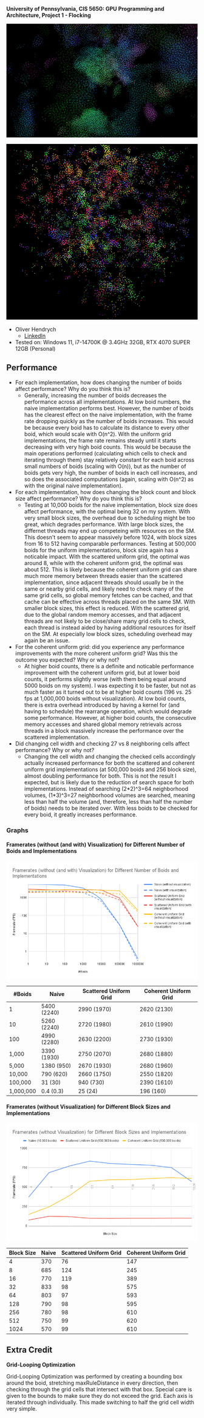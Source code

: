 **University of Pennsylvania, CIS 5650: GPU Programming and Architecture,
Project 1 - Flocking**

![Animated GIF of flocks forming](images/boids.gif)

![PNG of flocks](images/boids.png)

* Oliver Hendrych
  * [LinkedIn](https://www.linkedin.com/in/oliver-hendrych/)
* Tested on: Windows 11, i7-14700K @ 3.4GHz 32GB, RTX 4070 SUPER 12GB (Personal)

## Performance

* For each implementation, how does changing the number of boids affect performance? Why do you think this is?
  * Generally, increasing the number of boids decreases the performance across all implementations. At low boid numbers, the naive implementation performs best. However, the number of boids has the clearest effect on the naive implementation, with the frame rate dropping quickly as the number of boids increases. This would be because every boid has to calculate its distance to every other boid, which would scale with O(n^2). With the uniform grid implementations, the frame rate remains steady until it starts decreasing with very high boid counts. This would be because the main operations performed (calculating which cells to check and iterating through them) stay relatively constant for each boid across small numbers of boids (scaling with O(n)), but as the number of boids gets very high, the number of boids in each cell increases, and so does the associated computations (again, scaling with O(n^2) as with the original naive implementation).
* For each implementation, how does changing the block count and block size affect performance? Why do you think this is?
  * Testing at 10,000 boids for the naive implementation, block size does affect performance, with the optimal being 32 on my system. With very small block sizes, the overhead due to scheduling might be too great, which degrades performance. With large block sizes, the differnet threads may end up competeing with resources on the SM. This doesn't seem to appear massively before 1024, with block sizes from 16 to 512 having comparable performances. Testing at 500,000 boids for the uniform implementations, block size again has a noticable impact. With the scattered uniform grid, the optimal was around 8, while with the coherent uniform grid, the optimal was about 512. This is likely because the coherent uniform grid can share much more memory between threads easier than the scattered implementation, since adjacent threads should usually be in the same or nearby grid cells, and likely need to check many of the same grid cells, so global memory fetches can be cached, and that cache can be effective across threads placed on the same SM. With smaller block sizes, this effect is reduced. With the scattered grid, due to the global random memory accesses, and that adjacent threads are not likely to be close/share many grid cells to check, each thread is instead aided by having additional resources for itself on the SM. At especially low block sizes, scheduling overhead may again be an issue.
* For the coherent uniform grid: did you experience any performance improvements with the more coherent uniform grid? Was this the outcome you expected? Why or why not?
  * At higher boid counts, there is a definite and noticable performance improvement with the coherent uniform grid, but at lower boid counts, it performs slightly worse (with them being equal around 5000 boids on my system). I was expecting it to be faster, but not as much faster as it turned out to be at higher boid counts (196 vs. 25 fps at 1,000,000 boids without visualization). At low boid counts, there is extra overhead introduced by having a kernel for (and having to schedule) the rearrange operation, which would degrade some performance. However, at higher boid counts, the consecutive memory accesses and shared global memory retrievals across threads in a block massively increase the performance over the scattered implementation.
* Did changing cell width and checking 27 vs 8 neighboring cells affect performance? Why or why not?
  * Changing the cell width and changing the checked cells accordingly actually increased performance for both the scattered and coherent uniform grid implementations (at 500,000 boids and 256 block size), almost doubling performance for both. This is not the result I expected, but is likely due to the reduction of search space for both implementations. Instead of searching (2\*2)^3=64 neighborhood volumes, (1\*3)^3=27 neighborhood volumes are searched, meaning less than half the volume (and, therefore, less than half the number of boids) needs to be iterated over. With less boids to be checked for every boid, it greatly increases performance.

### Graphs

#### Framerates (without (and with) Visualization) for Different Number of Boids and Implementations

![Framerates_for_Different_Number_of_Boids_and_Implementations](images/Framerates_for_Different_Number_of_Boids_and_Implementations.png)

| #Boids    | Naive       | Scattered Uniform Grid | Coherent Uniform Grid |
|-----------|-------------|------------------------|-----------------------|
| 1         | 5400 (2240) | 2990 (1970)            | 2620 (2130)           |
| 10        | 5260 (2240) | 2720 (1980)            | 2610 (1990)           |
| 100       | 4990 (2280) | 2630 (2200)            | 2730 (1930)           |
| 1,000     | 3390 (1930) | 2750 (2070)            | 2680 (1880)           |
| 5,000     | 1380 (950)  | 2670 (1930)            | 2680 (1960)           |
| 10,000    | 790 (620)   | 2660 (1750)            | 2550 (1820)           |
| 100,000   | 31 (30)     | 940 (730)              | 2390 (1610)           |
| 1,000,000 | 0.4 (0.3)   | 25 (24)                | 196 (160)             |

#### Framerates (without Visualization) for Different Block Sizes and Implementations

![Framerates_for_Different_Block_Sizes_and_Implementations](images/Framerates_for_Different_Block_Sizes_and_Implementations.png)

| Block Size | Naive | Scattered Uniform Grid | Coherent Uniform Grid |
|------------|-------|------------------------|-----------------------|
| 4          | 370   | 76                     | 147                   |
| 8          | 685   | 124                    | 245                   |
| 16         | 770   | 119                    | 389                   |
| 32         | 833   | 98                     | 575                   |
| 64         | 803   | 97                     | 593                   |
| 128        | 790   | 98                     | 595                   |
| 256        | 780   | 98                     | 610                   |
| 512        | 750   | 99                     | 620                   |
| 1024       | 570   | 99                     | 610                   |

## Extra Credit

**Grid-Looping Optimization**

Grid-Looping Optimization was performed by creating a bounding box around the boid, stretching maxRuleDistance in every direction, then checking through the grid cells that intersect with that box. Special care is given to the bounds to make sure they do not exceed the grid. Each axis is iterated through individually. This made switching to half the grid cell width very simple.